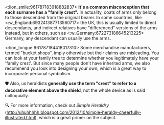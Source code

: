<:lion_smile:961787183918882837> **It's a common misconception that each surname has a "family crest".** In actuality, coats of arms only belong to those descended from the original bearer. In some countries, like <:w_England:693241387713560717> the UK, this is usually limited to direct descendants, and indirect relatives have "differenced" versions of the arms instead, but in others, such as <:w_Germany:672273186645213225> Germany, any descendant can usually use the arms.

<:lion_tongue:961787184418017310> Some merchandise manufacturers, termed \"bucket shops\", imply otherwise but their claims are misleading. You can look at your family tree to determine whether you legitimately have your 'family crest'. But since many people don't have inherited arms, we also recommend you look into designing your own, which is a great way to incorporate personal symbolism.

:shield: Also, us heraldists **generally use the term "crest" to refer to a decorative element above the shield**, not the whole device as is said colloquially.

:mag: For more information, check out *Simple Heraldry* (http://uhuhhhhh.blogspot.com/2012/10/simple-heraldy-cheerfully-illustrated.html), which is a great primer on the subject.
